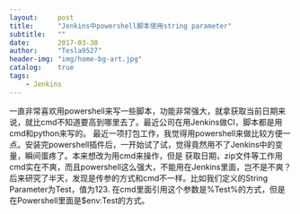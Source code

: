 ```yaml
---
layout:     post
title:      "Jenkins中powershell脚本使用string parameter"
subtitle:   ""
date:       2017-03-30
author:     "Tesla9527"
header-img: "img/home-bg-art.jpg"
catalog:    true
tags:
    - Jenkins
---
```

一直非常喜欢用powershell来写一些脚本，功能非常强大，就拿获取当前日期来说，就比cmd不知道要高到哪里去了。最近公司在用Jenkins做CI，脚本都是用cmd和python来写的。
最近一项打包工作，我觉得用powershell来做比较方便一点。安装完powershell插件后，一开始试了试，觉得竟然用不了Jenkins中的变量，瞬间蛋疼了。本来想改为用cmd来操作，但是
获取日期，zip文件等工作用cmd实在不爽，而且powershell这么强大，不能用在Jenkins里面，岂不是不爽？后来研究了半天，发现是传参的方式和cmd不一样。比如我们定义的String Parameter为Test，值为123.
在cmd里面引用这个参数是%Test%的方式，但是在Powershell里面是$env:Test的方式。






